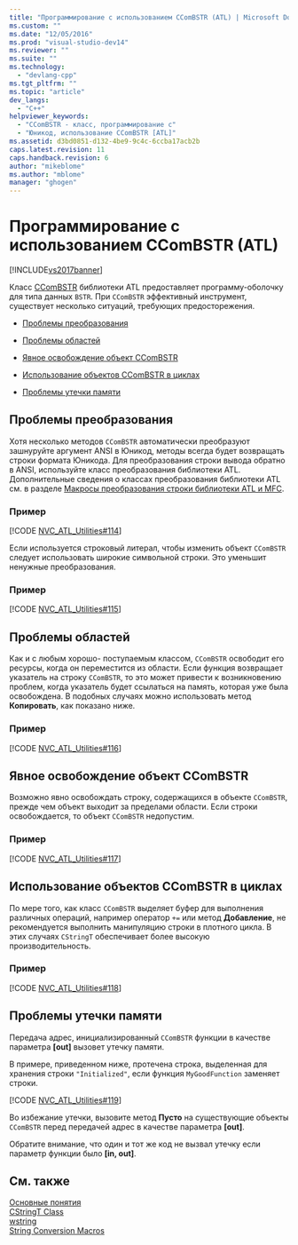 ```yaml
---
title: "Программирование с использованием CComBSTR (ATL) | Microsoft Docs"
ms.custom: ""
ms.date: "12/05/2016"
ms.prod: "visual-studio-dev14"
ms.reviewer: ""
ms.suite: ""
ms.technology: 
  - "devlang-cpp"
ms.tgt_pltfrm: ""
ms.topic: "article"
dev_langs: 
  - "C++"
helpviewer_keywords: 
  - "CComBSTR - класс, программирование с"
  - "Юникод, использование CComBSTR [ATL]"
ms.assetid: d3bd0851-d132-4be9-9c4c-6ccba17acb2b
caps.latest.revision: 11
caps.handback.revision: 6
author: "mikeblome"
ms.author: "mblome"
manager: "ghogen"
---
```

# Программирование с использованием CComBSTR (ATL)
[!INCLUDE[vs2017banner](../assembler/inline/includes/vs2017banner.md)]

Класс [CComBSTR](../atl/reference/ccombstr-class.md) библиотеки ATL предоставляет программу\-оболочку для типа данных `BSTR`.  При `CComBSTR` эффективный инструмент, существует несколько ситуаций, требующих предосторежения.  
  
-   [Проблемы преобразования](#programmingwithccombstr_conversionissues)  
  
-   [Проблемы областей](#programmingwithccombstr_scopeissues)  
  
-   [Явное освобождение объект CComBSTR](#programmingwithccombstr_explicitlyfreeing)  
  
-   [Использование объектов CComBSTR в циклах](#programmingwithccombstr_usingloops)  
  
-   [Проблемы утечки памяти](#programmingwithccombstr_memoryleaks)  
  
##  <a name="programmingwithccombstr_conversionissues"></a> Проблемы преобразования  
 Хотя несколько методов `CComBSTR` автоматически преобразуют зашнуруйте аргумент ANSI в Юникод, методы всегда будет возвращать строки формата Юникода.  Для преобразования строки вывода обратно в ANSI, используйте класс преобразования библиотеки ATL.  Дополнительные сведения о классах преобразования библиотеки ATL см. в разделе [Макросы преобразования строки библиотеки ATL и MFC](../Topic/ATL%20and%20MFC%20String%20Conversion%20Macros.md).  
  
### Пример  
 [!CODE [NVC_ATL_Utilities#114](../CodeSnippet/VS_Snippets_Cpp/NVC_ATL_Utilities#114)]  
  
 Если используется строковый литерал, чтобы изменить объект `CComBSTR` следует использовать широкие символьной строки.  Это уменьшит ненужные преобразования.  
  
### Пример  
 [!CODE [NVC_ATL_Utilities#115](../CodeSnippet/VS_Snippets_Cpp/NVC_ATL_Utilities#115)]  
  
##  <a name="programmingwithccombstr_scopeissues"></a> Проблемы областей  
 Как и с любым хорошо\- поступаемым классом, `CComBSTR` освободит его ресурсы, когда он переместится из области.  Если функция возвращает указатель на строку `CComBSTR`, то это может привести к возникновению проблем, когда указатель будет ссылаться на память, которая уже была освобождена.  В подобных случаях можно использовать метод **Копировать**, как показано ниже.  
  
### Пример  
 [!CODE [NVC_ATL_Utilities#116](../CodeSnippet/VS_Snippets_Cpp/NVC_ATL_Utilities#116)]  
  
##  <a name="programmingwithccombstr_explicitlyfreeing"></a> Явное освобождение объект CComBSTR  
 Возможно явно освобождать строку, содержащихся в объекте `CComBSTR`, прежде чем объект выходит за пределами области.  Если строки освобождается, то объект `CComBSTR` недопустим.  
  
### Пример  
 [!CODE [NVC_ATL_Utilities#117](../CodeSnippet/VS_Snippets_Cpp/NVC_ATL_Utilities#117)]  
  
##  <a name="programmingwithccombstr_usingloops"></a> Использование объектов CComBSTR в циклах  
 По мере того, как класс `CComBSTR` выделяет буфер для выполнения различных операций, например оператор `+=` или метод **Добавление**, не рекомендуется выполнить манипуляцию строки в плотного цикла.  В этих случаях `CStringT` обеспечивает более высокую производительность.  
  
### Пример  
 [!CODE [NVC_ATL_Utilities#118](../CodeSnippet/VS_Snippets_Cpp/NVC_ATL_Utilities#118)]  
  
##  <a name="programmingwithccombstr_memoryleaks"></a> Проблемы утечки памяти  
 Передача адрес, инициализированный `CComBSTR` функции в качестве параметра **\[out\]** вызовет утечку памяти.  
  
 В примере, приведенном ниже, протечена строка, выделенная для хранения строки `"Initialized"`, если функция `MyGoodFunction` заменяет строки.  
  
 [!CODE [NVC_ATL_Utilities#119](../CodeSnippet/VS_Snippets_Cpp/NVC_ATL_Utilities#119)]  
  
 Во избежание утечки, вызовите метод **Пусто** на существующие объекты `CComBSTR` перед передачей адрес в качестве параметра **\[out\]**.  
  
 Обратите внимание, что один и тот же код не вызвал утечку если параметр функции было **\[in, out\]**.  
  
## См. также  
 [Основные понятия](../atl/active-template-library-atl-concepts.md)   
 [CStringT Class](../atl-mfc-shared/reference/cstringt-class.md)   
 [wstring](../Topic/wstring.md)   
 [String Conversion Macros](../atl/reference/string-conversion-macros.md)